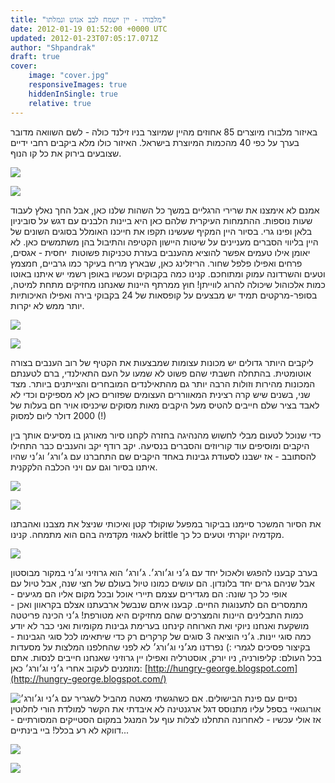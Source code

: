 ```yaml
---
title: "מלבורו - יין ישמח לבב אנוש ונמלתו"
date: 2012-01-19 01:52:00 +0000 UTC
updated: 2012-01-23T07:05:17.071Z
author: "Shpandrak"
draft: true
cover:
    image: "cover.jpg"
    responsiveImages: true
    hiddenInSingle: true
    relative: true
---
```


באיזור מלבורו מיוצרים 85 אחוזים מהיין שמיוצר בניו זילנד כולה - לשם השוואה מדובר בערך על כפי 40 מהכמות המיוצרת בישראל. האיזור כולו מלא ביקבים רחבי ידיים שצובעים בירוק את כל קו הנוף.

![](Photo-Jan-18,-2012-3:26-AM.jpg)

![](Photo-Jan-18,-2012-4:07-AM.jpg)

אמנם לא אימצנו את שרירי הרגליים במשך כל השהות שלנו כאן, אבל החך נאלץ לעבוד שעות נוספות. ההתמחות העיקרית שלהם כאן היא ביינות הלבנים עם דגש על סוביניון בלאן ופינו גרי. בסיור היין המקיף שעשינו תקפו את חייכנו האומלל בסוגים השונים של היין בליווי הסברים מעניינים על שיטות היישון הקטיפה והתיבול בהן משתמשים כאן. לא יאומן אילו טעמים אפשר להוציא מהענבים בעזרת טכניקות פשוטות  יחסית - אגסים, פרחים ואפילו פלפל שחור. הריזלינג כאן, שבארץ מריח בעיקר כמו גרביים, חמצמץ וטעים והשרדונה עמוק ומתוחכם. קנינו כמה בקבוקים ועכשיו באופן רשמי יש איתנו באוטו כמות אלכוהול שיכולה להרוג לווייתן! חוץ ממרתף היינות שאנחנו מחזיקים מתחת למיטה, בסופר-מרקטים תמיד יש מבצעים על קופסאות של 24 בקבוקי בירה ואפילו האיכותיות יותר ממש לא יקרות.

![](Photo-Jan-18,-2012-2:44-AM.jpg)

![](Photo-Jan-18,-2012-4:33-AM.jpg)

ליקבים היותר גדולים יש מכונות עצומות שמבצעות את הקטיף של רוב הענבים בצורה אוטומטית. בהתחלה חשבתי שהם פשוט לא שמעו על העם התאילנדי, ברם לטענתם המכונות מהירות וזולות הרבה יותר גם מהתאילנדים המובחרים והצייתנים ביותר. מצד שני, בשנים שיש קרה רצינית המאווררים העצומים שפזורים כאן לא מספיקים וכדי לא לאבד בציר שלם חייבים להטיס מעל היקבים מאות מסוקים שיכניסו אויר חם בעלות של 2000 דולר ליום למסוק (!)

כדי שנוכל לטעום מבלי לחשוש מהנהיגה בחזרה לקחנו סיור מאורגן בו מסיעים אותך בין היקבים ומוסיפים עוד קוריוזים והסברים בנסיעה. יקב רודף יקב והענבים כבר התחילו להסתובב - אז ישבנו לסעודת גבינות באחד היקבים שם התחברנו עם ג׳ורג׳ וג׳ני שהיו איתנו בסיור וגם עם ויני הכלבה הלקקנית.

![](cover.jpg)

![](Photo-Jan-22,-2012-2:58-PM.jpg)

את הסיור המשכר סיימנו בביקור במפעל שוקולד קטן ואיכותי שניצל את מצבנו ואהבתנו לאגוזי מקדמיה בהם הוא מתמחה. קנינו brittle מקדמיה יוקרתי וטעים כל כך.

![](Photo-Jan-18,-2012-6:33-AM.jpg)

בערב קבענו להפגש ולאכול יחד עם ג׳ני וג׳ורג׳. ג׳ורג׳ הוא גרוזיני וג׳ני במקור מבוסטון אבל שניהם גרים יחד בלונדון. הם עושים כמונו טיול בעולם של חצי שנה, אבל טיול עם אופי כל כך שונה: הם מגדירים עצמם תיירי אוכל ובכל מקום אליו הם מגיעים - מתמסרים הם לתענוגות החיים. קבענו איתם שנבשל ארבעתנו אצלם בקראוון ואכן - כמות התבלינים היינות והמצרכים שהם מחזיקים היא מטורפת! ג׳ני הכינה פריטטה מושקעת ואנחנו ניוקי ואת הארוחה קינחנו בערימת גבינות מקומיות ואני כבר לא יודע כמה סוגי יינות. ג׳ני הוציאה 3 סוגים של קרקרים רק כדי שיתאימו לכל סוגי הגבינות - בקיצור פסיכים לגמרי :) נפרדנו מג׳ני וג׳ורג׳ לא לפני שהחלפנו המלצות על מסעדות בכל העולם: קליפורניה, ניו יורק, אוסטרליה ואפילו יין גרוזיני שאנחנו חייבים לנסות. אתם מוזמנים לעקוב אחרי ג׳ני וג׳ורג׳ כאן: [http://hungry-george.blogspot.com](http://hungry-george.blogspot.com/)

![](Photo-Jan-18,-2012-11:35-AM.jpg "עם ג׳ני וג׳ורג׳")
נסיים עם פינת הבישולים. אם כשהגשתי מאטה מהביל לשגריר אורוגואיי בספל עליו מתנוסס דגל ארגנטינה לא איבדתי את הקשר למולדת הורי לחלוטין אז אולי עכשיו - לאחרונה התחלנו לצלות עוף על המנגל במקום הסטייקים המסורתיים - דווקא לא רע בכלל! ביי בינתיים...

![](Photo-Jan-17,-2012-10:33-AM.jpg)

![](Photo-Jan-17,-2012-10:41-AM.jpg)
